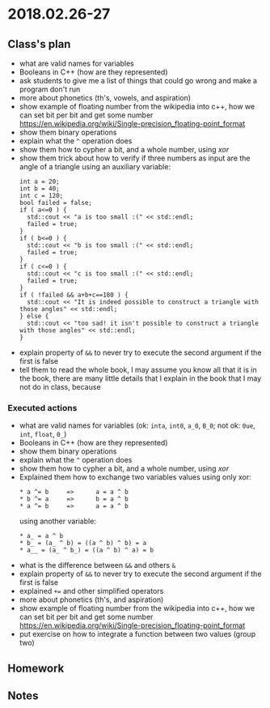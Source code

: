 # 2018.02.26-27 #

## Class's plan ##
- what are valid names for variables
- Booleans in C++ (how are they represented)
- ask students to give me a list of things that could go wrong and make a program don't run
- more about phonetics (th's, vowels, and aspiration)
- show example of floating number from the wikipedia into c++, how we can set bit per bit
  and get some number <https://en.wikipedia.org/wiki/Single-precision_floating-point_format>
- show them binary operations
- explain what the `^` operation does
- show them how to cypher a bit, and a whole number, using _xor_
- show them trick about how to verify if three numbers as input are the angle of a
  triangle using an auxiliary variable:
    ~~~
    int a = 20;
    int b = 40;
    int c = 120;
    bool failed = false;
    if ( a<=0 ) {
      std::cout << "a is too small :(" << std::endl;
      failed = true;
    }
    if ( b<=0 ) {
      std::cout << "b is too small :(" << std::endl;
      failed = true;
    }
    if ( c<=0 ) {
      std::cout << "c is too small :(" << std::endl;
      failed = true;
    }
    if ( !failed && a+b+c==180 ) {
      std::cout << "It is indeed possible to construct a triangle with those angles" << std::endl;
    } else {
      std::cout << "too sad! it isn't possible to construct a triangle with those angles" << std::endl;
    }
    ~~~
- explain property of `&&` to never try to execute the second argument if the first is
  false
- tell them to read the whole book, I may assume you know all that it is in the book,
  there are many little details that I explain in the book that I may not do in class,
  because

### Executed actions ##
- what are valid names for variables (ok: `inta`, `int0`, `a_0`, `B_0`; not ok: `0ue`,
  `int`, `float`, `0_`)
- Booleans in C++ (how are they represented)
- show them binary operations
- explain what the `^` operation does
- show them how to cypher a bit, and a whole number, using _xor_
- Explained them how to exchange two variables values using only xor:
    ~~~
    * a ^= b     =>      a = a ^ b
    * b ^= a     =>      b = a ^ b
    * a ^= b     =>      a = a ^ b
    ~~~
  using another variable:
    ~~~
    * a_ = a ^ b
    * b_ = (a_ ^ b) = ((a ^ b) ^ b) = a
    * a__ = (a_ ^ b_) = ((a ^ b) ^ a) = b
    ~~~
- what is the difference between `&&` and others `&`
- explain property of `&&` to never try to execute the second argument if the first is
  false
- explained `+=` and other simplified operators
- more about phonetics (th's, and aspiration)
- show example of floating number from the wikipedia into c++, how we can set bit per bit
  and get some number <https://en.wikipedia.org/wiki/Single-precision_floating-point_format>
- put exercise on how to integrate a function between two values (group two)

## Homework ##

## Notes ##

